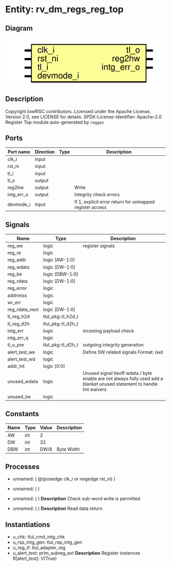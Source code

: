 # Entity: rv_dm_regs_reg_top

## Diagram

![Diagram](rv_dm_regs_reg_top.svg "Diagram")
## Description

Copyright lowRISC contributors.
 Licensed under the Apache License, Version 2.0, see LICENSE for details.
 SPDX-License-Identifier: Apache-2.0
 Register Top module auto-generated by `reggen`
 
## Ports

| Port name  | Direction | Type | Description                                              |
| ---------- | --------- | ---- | -------------------------------------------------------- |
| clk_i      | input     |      |                                                          |
| rst_ni     | input     |      |                                                          |
| tl_i       | input     |      |                                                          |
| tl_o       | output    |      |                                                          |
| reg2hw     | output    |      | Write                                                    |
| intg_err_o | output    |      | Integrity check errors                                   |
| devmode_i  | input     |      | If 1, explicit error return for unmapped register access |
## Signals

| Name           | Type               | Description                                                                                                               |
| -------------- | ------------------ | ------------------------------------------------------------------------------------------------------------------------- |
| reg_we         | logic              | register signals                                                                                                          |
| reg_re         | logic              |                                                                                                                           |
| reg_addr       | logic [AW-1:0]     |                                                                                                                           |
| reg_wdata      | logic [DW-1:0]     |                                                                                                                           |
| reg_be         | logic [DBW-1:0]    |                                                                                                                           |
| reg_rdata      | logic [DW-1:0]     |                                                                                                                           |
| reg_error      | logic              |                                                                                                                           |
| addrmiss       | logic              |                                                                                                                           |
| wr_err         | logic              |                                                                                                                           |
| reg_rdata_next | logic [DW-1:0]     |                                                                                                                           |
| tl_reg_h2d     | tlul_pkg::tl_h2d_t |                                                                                                                           |
| tl_reg_d2h     | tlul_pkg::tl_d2h_t |                                                                                                                           |
| intg_err       | logic              | incoming payload check                                                                                                    |
| intg_err_q     | logic              |                                                                                                                           |
| tl_o_pre       | tlul_pkg::tl_d2h_t | outgoing integrity generation                                                                                             |
| alert_test_we  | logic              | Define SW related signals Format: <reg>_<field>_{wd|we|qs} or <reg>_{wd|we|qs} if field == 1 or 0                         |
| alert_test_wd  | logic              |                                                                                                                           |
| addr_hit       | logic [0:0]        |                                                                                                                           |
| unused_wdata   | logic              | Unused signal tieoff wdata / byte enable are not always fully used add a blanket unused statement to handle lint waivers  |
| unused_be      | logic              |                                                                                                                           |
## Constants

| Name | Type | Value | Description |
| ---- | ---- | ----- | ----------- |
| AW   | int  | 2     |             |
| DW   | int  | 32    |             |
| DBW  | int  | DW/8  | Byte Width  |
## Processes
- unnamed: ( @(posedge clk_i or negedge rst_ni) )
- unnamed: (  )
- unnamed: (  )
**Description**
Check sub-word write is permitted

- unnamed: (  )
**Description**
Read data return

## Instantiations

- u_chk: tlul_cmd_intg_chk
- u_rsp_intg_gen: tlul_rsp_intg_gen
- u_reg_if: tlul_adapter_reg
- u_alert_test: prim_subreg_ext
**Description**
Register instances
R[alert_test]: V(True)

